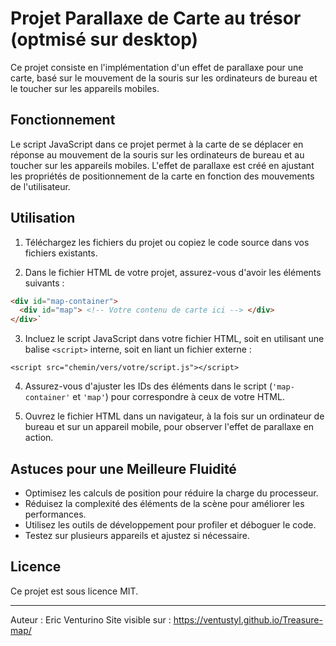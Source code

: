 
# Projet Parallaxe de Carte au trésor (optmisé sur desktop)

Ce projet consiste en l'implémentation d'un effet de parallaxe pour une carte, basé sur le mouvement de la souris sur les ordinateurs de bureau et le toucher sur les appareils mobiles.

## Fonctionnement

Le script JavaScript dans ce projet permet à la carte de se déplacer en réponse au mouvement de la souris sur les ordinateurs de bureau et au toucher sur les appareils mobiles. L'effet de parallaxe est créé en ajustant les propriétés de positionnement de la carte en fonction des mouvements de l'utilisateur.

## Utilisation

1. Téléchargez les fichiers du projet ou copiez le code source dans vos fichiers existants.

2. Dans le fichier HTML de votre projet, assurez-vous d'avoir les éléments suivants :

```html
<div id="map-container">
  <div id="map"> <!-- Votre contenu de carte ici --> </div>
</div>` 
```
3.  Incluez le script JavaScript dans votre fichier HTML, soit en utilisant une balise `<script>` interne, soit en liant un fichier externe :


`<script src="chemin/vers/votre/script.js"></script>` 

4.  Assurez-vous d'ajuster les IDs des éléments dans le script (`'map-container'` et `'map'`) pour correspondre à ceux de votre HTML.
    
5.  Ouvrez le fichier HTML dans un navigateur, à la fois sur un ordinateur de bureau et sur un appareil mobile, pour observer l'effet de parallaxe en action.
    

## Astuces pour une Meilleure Fluidité

-   Optimisez les calculs de position pour réduire la charge du processeur.
-   Réduisez la complexité des éléments de la scène pour améliorer les performances.
-   Utilisez les outils de développement pour profiler et déboguer le code.
-   Testez sur plusieurs appareils et ajustez si nécessaire.

## Licence

Ce projet est sous licence MIT. 

----------

Auteur : Eric Venturino
Site visible sur : https://ventustyl.github.io/Treasure-map/
